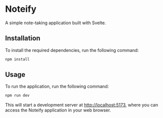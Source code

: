 # Noteify

A simple note-taking application built with Svelte.

## Installation

To install the required dependencies, run the following command:

```bash
npm install
```

## Usage

To run the application, run the following command:

```bash
npm run dev
```

This will start a development server at [http://localhost:5173](http://localhost:5173), where you can access the Noteify application in your web browser.
